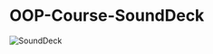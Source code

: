 ﻿# OOP-Course-SoundDeck
![SoundDeck](https://user-images.githubusercontent.com/26929215/227794472-6deb24aa-0bf2-48c8-a5fb-f3cb42b388ee.jpg)
